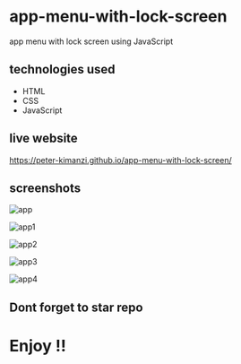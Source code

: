 # app-menu-with-lock-screen
app menu with lock screen using JavaScript

## technologies used
* HTML
* CSS
* JavaScript

## live website

https://peter-kimanzi.github.io/app-menu-with-lock-screen/


## screenshots

![app](https://user-images.githubusercontent.com/71552773/180740963-477ad4ad-7eb4-437d-bc70-e007befd2c35.PNG)

![app1](https://user-images.githubusercontent.com/71552773/180741061-c1522d0a-d17f-4d13-80e8-dcaddff37c43.PNG)

![app2](https://user-images.githubusercontent.com/71552773/180741135-87cd4131-4c82-4ee6-9289-f0cfa5cb353e.PNG)

![app3](https://user-images.githubusercontent.com/71552773/180741234-81e748b6-ef9a-42d4-a55d-0f18bec7cb16.PNG)

![app4](https://user-images.githubusercontent.com/71552773/180741318-eabccb2b-7629-4faf-a496-5a4b255547ac.PNG)

## Dont forget to star repo

# Enjoy !!
